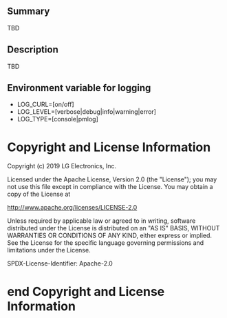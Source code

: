 Summary
-------
TBD

Description
-----------
TBD

Environment variable for logging
--------------------------------
- LOG_CURL=[on/off]
- LOG_LEVEL=[verbose|debug|info|warning|error]
- LOG_TYPE=[console|pmlog]


# Copyright and License Information

Copyright (c) 2019 LG Electronics, Inc.

Licensed under the Apache License, Version 2.0 (the "License");
you may not use this file except in compliance with the License.
You may obtain a copy of the License at

http://www.apache.org/licenses/LICENSE-2.0

Unless required by applicable law or agreed to in writing, software
distributed under the License is distributed on an "AS IS" BASIS,
WITHOUT WARRANTIES OR CONDITIONS OF ANY KIND, either express or implied.
See the License for the specific language governing permissions and
limitations under the License.

SPDX-License-Identifier: Apache-2.0

# end Copyright and License Information
